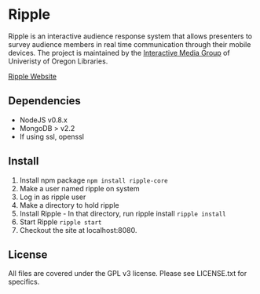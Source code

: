 Ripple
======

Ripple is an interactive audience response system that allows presenters to survey audience members in real time communication through their mobile devices. The project is maintained by the [Interactive Media Group](http://interactivemedia.uoregon.edu/) of Univeristy of Oregon Libraries.

[Ripple Website](http://interactivemedia.uoregon.edu/)

Dependencies
-------------------
* NodeJS v0.8.x
* MongoDB > v2.2
* If using ssl, openssl


Install
-------------------
1. Install npm package
``` npm install ripple-core ```
2. Make a user named ripple on system
3. Log in as ripple user
4. Make a directory to hold ripple
5. Install Ripple - In that directory, run ripple install
``` ripple install ```
6. Start Ripple
``` ripple start ```
7. Checkout the site at localhost:8080.

License
-------
All files are covered under the GPL v3 license.  Please see LICENSE.txt for specifics.
